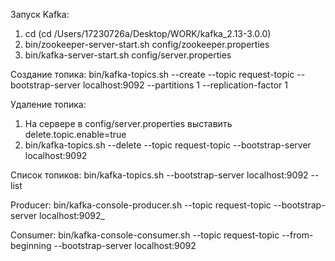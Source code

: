Запуск Kafka:
1) cd <kafka-folder> (cd /Users/17230726a/Desktop/WORK/kafka_2.13-3.0.0)
2) bin/zookeeper-server-start.sh config/zookeeper.properties
3) bin/kafka-server-start.sh config/server.properties

Создание топика:
bin/kafka-topics.sh --create --topic request-topic --bootstrap-server localhost:9092 --partitions 1 --replication-factor 1

Удаление топика:
1) На сервере в config/server.properties выставить delete.topic.enable=true
2) bin/kafka-topics.sh --delete --topic request-topic --bootstrap-server localhost:9092

Список топиков:
bin/kafka-topics.sh --bootstrap-server localhost:9092 --list

Producer:
bin/kafka-console-producer.sh --topic request-topic --bootstrap-server localhost:9092_

Consumer:
bin/kafka-console-consumer.sh --topic request-topic --from-beginning --bootstrap-server localhost:9092

